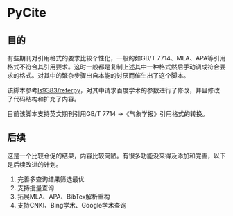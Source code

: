 # PyCite

## 目的

有些期刊对引用格式的要求比较个性化，一般的如GB/T 7714、MLA、APA等引用格式不符合其引用要求。这时一般都是复制上述其中一种格式然后手动调成符合要求的格式。对其中的繁杂步骤出自本能的讨厌而催生出了这个脚本。

该脚本参考[ls9383/referpy](https://github.com/lsj9383/referpy)，对其中请求百度学术的参数进行了修改，并且修改了代码结构和扩充了内容。

目前该脚本支持英文期刊引用GB/T 7714 $\rightarrow$《气象学报》引用格式的转换。

## 后续

这是一个比较仓促的结果，内容比较简陋。有很多功能没来得及添加和完善，以下是后续改进的计划。

1. 完善多查询结果筛选最优
2. 支持批量查询
3. 拓展MLA、APA、BibTex解析重构
4. 支持CNKI、Bing学术、Google学术查询

